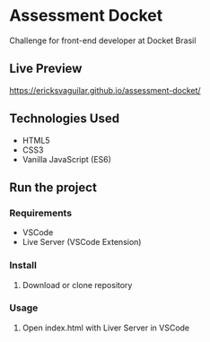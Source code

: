 # Assessment Docket
Challenge for front-end developer at Docket Brasil

## Live Preview
https://ericksvaguilar.github.io/assessment-docket/

## Technologies Used
* HTML5
* CSS3
* Vanilla JavaScript (ES6)

## Run the project

### Requirements
* VSCode
* Live Server (VSCode Extension)

### Install
1. Download or clone repository

### Usage
1. Open index.html with Liver Server in VSCode

